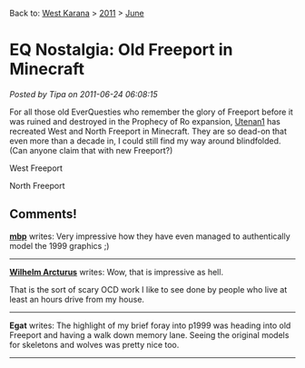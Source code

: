 Back to: [West Karana](/posts/westkarana.md) > [2011](/posts/2011/westkarana.md) > [June](./westkarana.md)
# EQ Nostalgia: Old Freeport in Minecraft

*Posted by Tipa on 2011-06-24 06:08:15*

For all those old EverQuesties who remember the glory of Freeport before it was ruined and destroyed in the Prophecy of Ro expansion, [Utenan1](http://www.youtube.com/user/utenan1) has recreated West and North Freeport in Minecraft. They are so dead-on that even more than a decade in, I could still find my way around blindfolded. (Can anyone claim that with new Freeport?)

West Freeport


North Freeport



## Comments!

**[mbp](http://mindbendingpuzzles.blogspot.com)** writes: Very impressive how they have even managed to authentically model the 1999 graphics ;)

---

**[Wilhelm Arcturus](http://tagn.wordpress.com/)** writes: Wow, that is impressive as hell.

That is the sort of scary OCD work I like to see done by people who live at least an hours drive from my house.

---

**Egat** writes: The highlight of my brief foray into p1999 was heading into old Freeport and having a walk down memory lane. Seeing the original models for skeletons and wolves was pretty nice too.

---

